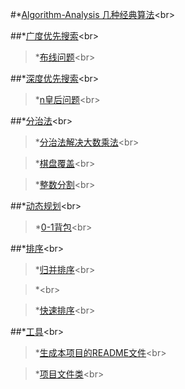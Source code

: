 #*[Algorithm-Analysis  几种经典算法](https://github.com/FDws/Algorithm-Analysis/tree/master/src)\<br>

##*[广度优先搜索](https://github.com/FDws/Algorithm-Analysis/tree/master/src/bfs)\<br>

>*[布线问题](https://github.com/FDws/Algorithm-Analysis/tree/master/src/bfs/RouteProblem.java)\<br>

##*[深度优先搜索](https://github.com/FDws/Algorithm-Analysis/tree/master/src/dfs)\<br>

>*[n皇后问题](https://github.com/FDws/Algorithm-Analysis/tree/master/src/dfs/King.java)\<br>

##*[分治法](https://github.com/FDws/Algorithm-Analysis/tree/master/src/divide)\<br>

>*[分治法解决大数乘法](https://github.com/FDws/Algorithm-Analysis/tree/master/src/divide/BigInteger.java)\<br>

>*[棋盘覆盖](https://github.com/FDws/Algorithm-Analysis/tree/master/src/divide/CoverChessBoard.java)\<br>

>*[整数分割](https://github.com/FDws/Algorithm-Analysis/tree/master/src/divide/IntegerPartition.java)\<br>

##*[动态规划](https://github.com/FDws/Algorithm-Analysis/tree/master/src/dp)\<br>

>*[0-1背包](https://github.com/FDws/Algorithm-Analysis/tree/master/src/dp/Knapsack01.java)\<br>

##*[排序](https://github.com/FDws/Algorithm-Analysis/tree/master/src/sort)\<br>

>*[归并排序](https://github.com/FDws/Algorithm-Analysis/tree/master/src/sort/MergeSort.java)\<br>

>*[](https://github.com/FDws/Algorithm-Analysis/tree/master/src/sort/Msort.java)\<br>

>*[快速排序](https://github.com/FDws/Algorithm-Analysis/tree/master/src/sort/QuickSort.java)\<br>

##*[工具](https://github.com/FDws/Algorithm-Analysis/tree/master/src/tools)\<br>

>*[生成本项目的README文件](https://github.com/FDws/Algorithm-Analysis/tree/master/src/tools/Project.java)\<br>

>*[项目文件类](https://github.com/FDws/Algorithm-Analysis/tree/master/src/tools/ProjectFile.java)\<br>

